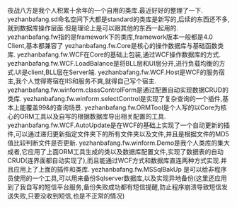 夜战八方是我个人积累十余年的一个自用的类库.最近好好的整理了一下.<br/>
yezhanbafang.sd命名空间下大都是standard的类库是新写的,后续的东西还不多,就到数据库操作层面.但是理论上是可以跟其他的东西一起用的.
yezhanbafang.fw指的是framework下的类库,framework版本一般都是4.0 Client,基本都兼容了
yezhanbafang.fw.Core是核心的操作数据库与基础函数类库.
yezhanbafang.fw.WCF在Core的基础上包装,通过WCF操作数据库的方式.
yezhanbafang.fw.WCF.LoadBalance是将BLL层和UI层分开,进行负载均衡的方式.UI是client,BLL层在Server端.
yezhanbafang.fw.WCF.Host是WCF的服务宿主,我个人觉得寄宿在IIS和服务不爽,就得自己写个宿主.
yezhanbafang.fw.winform.classControlForm是通过配置自动实现数据CRUD的类库.
yezhanbafang.fw.winform.selectControl是实现了复杂查询的一个插件,基本上能覆盖99&的查询场景.
yezhanbafang.fw.ORMTool是个人写的以Core为核心的ORM工具以及自写的根据数据库导出相关配置的工具.
yezhanbafang.fw.WCF.AutoUpdate是在WCF的基础上实现了一个自动更新的插件,可以通过递归更新指定文件夹下的所有文件夹以及文件,并且是根据文件的MD5值比较判断文件是否更新.
yezhanbafang.fw.winform.Demo是我个人类库的集大成者,它应用了上面ORM工具生成的类以及数据库配置文件,实现了数据表的自动CRUD(连界面都自动实现了),而且能通过WCF方式和数据库直连两种方式实现.并且应用上了上面的插件和类库.
yezhanbafang.fw.MSSqlBakUp 是可以给非程序员使用的一个工具,可以用来备份Sqlserver数据库,以及实现异地备份(这里还应用到了我自写的短信平台服务,备份失败成功都有短信提醒,防止程序崩溃导致短信发送失败,只要没收到短信,也是不正常的情况)
